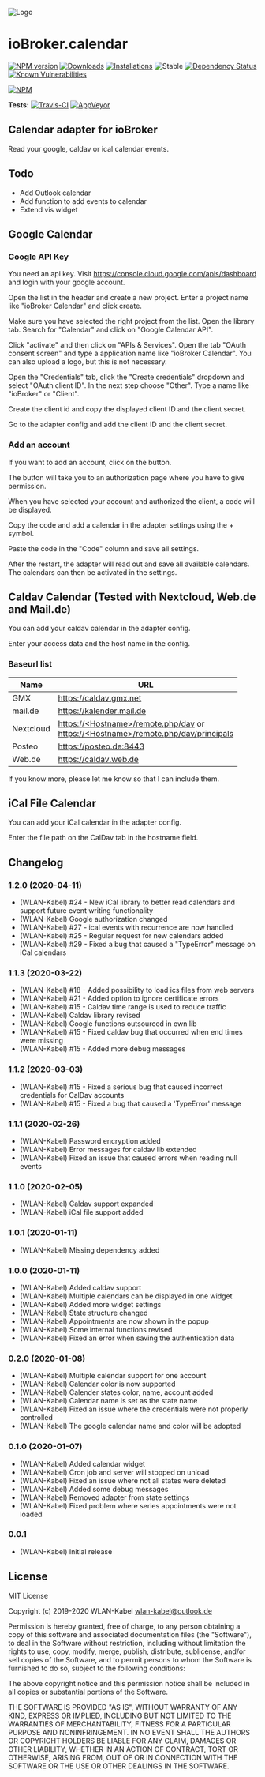 
![Logo](admin/calendar.png)
# ioBroker.calendar

[![NPM version](http://img.shields.io/npm/v/iobroker.calendar.svg?logo=npm)](https://www.npmjs.com/package/iobroker.calendar)
[![Downloads](https://img.shields.io/npm/dm/iobroker.calendar?logo=npm)](https://www.npmjs.com/package/iobroker.calendar)
[![Installations](http://iobroker.live/badges/calendar-installed.svg)](http://iobroker.live/badges/calendar-installed.svg)
![Stable](http://iobroker.live/badges/calendar-stable.svg)
[![Dependency Status](https://img.shields.io/david/WLAN-Kabel/ioBroker.calendar.svg)](https://david-dm.org/WLAN-Kabel/iobroker.calendar)
[![Known Vulnerabilities](https://snyk.io/test/github/WLAN-Kabel/ioBroker.calendar/badge.svg)](https://snyk.io/test/github/WLAN-Kabel/ioBroker.calendar)

[![NPM](https://nodei.co/npm/iobroker.calendar.png?downloads=true)](https://nodei.co/npm/iobroker.calendar/)

**Tests:** [![Travis-CI](http://img.shields.io/travis/WLAN-Kabel/ioBroker.calendar/master.svg?logo=travis)](https://travis-ci.org/WLAN-Kabel/ioBroker.calendar) [![AppVeyor](https://img.shields.io/appveyor/build/WLANKabel/ioBroker-calendar/master?logo=appveyor)](https://ci.appveyor.com/project/WLANKabel/ioBroker-calendar/)

## Calendar adapter for ioBroker

Read your google, caldav or ical calendar events.

## Todo
* Add Outlook calendar
* Add function to add events to calendar
* Extend vis widget

## Google Calendar

### Google API Key
You need an api key. Visit https://console.cloud.google.com/apis/dashboard and login with your google account.

Open the list in the header and create a new project. Enter a project name like "ioBroker Calendar" and click create.

Make sure you have selected the right project from the list. Open the library tab. Search for "Calendar" and click on "Google Calendar API".

Click "activate" and then click on "APIs & Services". Open the tab "OAuth consent screen" and type a application name like "ioBroker Calendar". You can also upload a logo, but this is not necessary.

Open the "Credentials" tab, click the "Create credentials" dropdown and select "OAuth client ID". In the next step choose "Other". Type a name like "ioBroker" or "Client".

Create the client id and copy the displayed client ID and the client secret.

Go to the adapter config and add the client ID and the client secret.

### Add an account
If you want to add an account, click on the button.

The button will take you to an authorization page where you have to give permission.

When you have selected your account and authorized the client, a code will be displayed.

Copy the code and add a calendar in the adapter settings using the + symbol.

Paste the code in the "Code" column and save all settings.

After the restart, the adapter will read out and save all available calendars. The calendars can then be activated in the settings.

## Caldav Calendar (Tested with Nextcloud, Web.de and Mail.de)

You can add your caldav calendar in the adapter config.

Enter your access data and the host name in the config.

### Baseurl list
| Name | URL |
| ------ | ------ |
| GMX | https://caldav.gmx.net |
| mail&period;de | https://kalender.mail.de |
| Nextcloud | [https://&lt;Hostname&gt;/remote.php/dav](https://example.com/remote.php/dav) or<br>[https://&lt;Hostname&gt;/remote.php/dav/principals](https://example.com/remote.php/dav/principals) |
| Posteo | https://posteo.de:8443 |
| Web&period;de | https://caldav.web.de |

If you know more, please let me know so that I can include them.

## iCal File Calendar

You can add your iCal calendar in the adapter config.

Enter the file path on the CalDav tab in the hostname field.

## Changelog

### 1.2.0 (2020-04-11)
* (WLAN-Kabel) #24 - New iCal library to better read calendars and support future event writing functionality
* (WLAN-Kabel) Google authorization changed
* (WLAN-Kabel) #27 - ical events with recurrence are now handled
* (WLAN-Kabel) #25 - Regular request for new calendars added
* (WLAN-Kabel) #29 - Fixed a bug that caused a \"TypeError\" message on iCal calendars

### 1.1.3 (2020-03-22)
* (WLAN-Kabel) #18 - Added possibility to load ics files from web servers
* (WLAN-Kabel) #21 - Added option to ignore certificate errors
* (WLAN-Kabel) #15 - Caldav time range is used to reduce traffic
* (WLAN-Kabel) Caldav library revised
* (WLAN-Kabel) Google functions outsourced in own lib
* (WLAN-Kabel) #15 - Fixed caldav bug that occurred when end times were missing
* (WLAN-Kabel) #15 - Added more debug messages

### 1.1.2 (2020-03-03)
* (WLAN-Kabel) #15 - Fixed a serious bug that caused incorrect credentials for CalDav accounts
* (WLAN-Kabel) #15 - Fixed a bug that caused a 'TypeError' message

### 1.1.1 (2020-02-26)
* (WLAN-Kabel) Password encryption added
* (WLAN-Kabel) Error messages for caldav lib extended
* (WLAN-Kabel) Fixed an issue that caused errors when reading null events

### 1.1.0 (2020-02-05)
* (WLAN-Kabel) Caldav support expanded
* (WLAN-Kabel) iCal file support added

### 1.0.1 (2020-01-11)
* (WLAN-Kabel) Missing dependency added

### 1.0.0 (2020-01-11)
* (WLAN-Kabel) Added caldav support
* (WLAN-Kabel) Multiple calendars can be displayed in one widget
* (WLAN-Kabel) Added more widget settings
* (WLAN-Kabel) State structure changed
* (WLAN-Kabel) Appointments are now shown in the popup
* (WLAN-Kabel) Some internal functions revised
* (WLAN-Kabel) Fixed an error when saving the authentication data

### 0.2.0 (2020-01-08)
* (WLAN-Kabel) Multiple calendar support for one account
* (WLAN-Kabel) Calendar color is now supported
* (WLAN-Kabel) Calender states color, name, account added
* (WLAN-Kabel) Calendar name is set as the state name
* (WLAN-Kabel) Fixed an issue where the credentials were not properly controlled
* (WLAN-Kabel) The google calendar name and color will be adopted

### 0.1.0 (2020-01-07)
* (WLAN-Kabel) Added calendar widget
* (WLAN-Kabel) Cron job and server will stopped on unload
* (WLAN-Kabel) Fixed an issue where not all states were deleted
* (WLAN-Kabel) Added some debug messages
* (WLAN-Kabel) Removed adapter from state settings
* (WLAN-Kabel) Fixed problem where series appointments were not loaded

### 0.0.1
* (WLAN-Kabel) Initial release

## License
MIT License

Copyright (c) 2019-2020 WLAN-Kabel <wlan-kabel@outlook.de>

Permission is hereby granted, free of charge, to any person obtaining a copy
of this software and associated documentation files (the "Software"), to deal
in the Software without restriction, including without limitation the rights
to use, copy, modify, merge, publish, distribute, sublicense, and/or sell
copies of the Software, and to permit persons to whom the Software is
furnished to do so, subject to the following conditions:

The above copyright notice and this permission notice shall be included in all
copies or substantial portions of the Software.

THE SOFTWARE IS PROVIDED "AS IS", WITHOUT WARRANTY OF ANY KIND, EXPRESS OR
IMPLIED, INCLUDING BUT NOT LIMITED TO THE WARRANTIES OF MERCHANTABILITY,
FITNESS FOR A PARTICULAR PURPOSE AND NONINFRINGEMENT. IN NO EVENT SHALL THE
AUTHORS OR COPYRIGHT HOLDERS BE LIABLE FOR ANY CLAIM, DAMAGES OR OTHER
LIABILITY, WHETHER IN AN ACTION OF CONTRACT, TORT OR OTHERWISE, ARISING FROM,
OUT OF OR IN CONNECTION WITH THE SOFTWARE OR THE USE OR OTHER DEALINGS IN THE
SOFTWARE.
